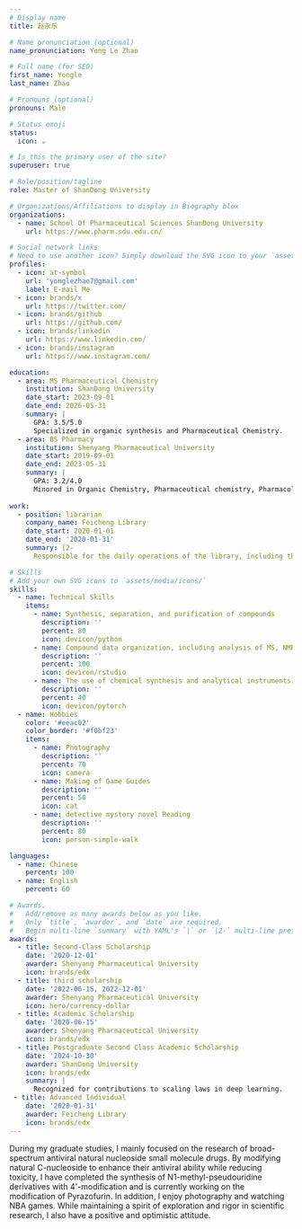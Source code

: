 ```yaml
---
# Display name
title: 赵永乐

# Name pronunciation (optional)
name_pronunciation: Yong Le Zhao

# Full name (for SEO)
first_name: Yongle
last_name: Zhao

# Pronouns (optional)
pronouns: Male

# Status emoji
status:
  icon: ☕️

# Is this the primary user of the site?
superuser: true

# Role/position/tagline
role: Master of ShanDong University

# Organizations/Affiliations to display in Biography blox
organizations:
  - name: School Of Pharmaceutical Sciences ShanDong University
    url: https://www.pharm.sdu.edu.cn/

# Social network links
# Need to use another icon? Simply download the SVG icon to your `assets/media/icons/` folder.
profiles:
  - icon: at-symbol
    url: 'yonglezhao7@gmail.com'
    label: E-mail Me
  - icon: brands/x
    url: https://twitter.com/
  - icon: brands/github
    url: https://github.com/
  - icon: brands/linkedin
    url: https://www.linkedin.com/
  - icon: brands/instagram
    url: https://www.instagram.com/

education:
  - area: MS Pharmaceutical Chemistry
    institution: ShanDong University
    date_start: 2023-09-01
    date_end: 2026-05-31
    summary: |
      GPA: 3.5/5.0
      Specialized in organic synthesis and Pharmaceutical Chemistry.  
  - area: BS Pharmacy
    institution: Shenyang Pharmaceutical University
    date_start: 2019-09-01
    date_end: 2023-05-31
    summary: |
      GPA: 3.2/4.0
      Minored in Organic Chemistry, Pharmaceutical chemistry, Pharmacology, Pharmaceutical Analysis, Pharmaceutics
  
work:
  - position: librarian
    company_name: Feicheng Library
    date_start: 2020-01-01
    date_end: '2020-01-31'
    summary: |2-
      Responsible for the daily operations of the library, including the cleaning and organizing of books, providing book lending services, and hosting special holiday library activities

# Skills
# Add your own SVG icons to `assets/media/icons/`
skills:
  - name: Technical Skills
    items:
      - name: Synthesis, separation, and purification of compounds
        description: ''
        percent: 80
        icon: devicon/python
      - name: Compound data organization, including analysis of MS, NMR, NOE
        description: ''
        percent: 100
        icon: devicon/rstudio
      - name: The use of chemical synthesis and analytical instruments，including LC, LC-MS
        description: ''
        percent: 40
        icon: devicon/pytorch
  - name: Hobbies
    color: '#eeac02'
    color_border: '#f0bf23'
    items:
      - name: Photography
        description: ''
        percent: 70
        icon: camera
      - name: Making of Game Guides
        description: ''
        percent: 50
        icon: cat
      - name: detective mystery novel Reading
        description: ''
        percent: 80
        icon: person-simple-walk

languages:
  - name: Chinese
    percent: 100
  - name: English
    percent: 60

# Awards.
#   Add/remove as many awards below as you like.
#   Only `title`, `awarder`, and `date` are required.
#   Begin multi-line `summary` with YAML's `|` or `|2-` multi-line prefix and indent 2 spaces below.
awards:
  - title: Second-Class Scholarship
    date: '2020-12-01'
    awarder: Shenyang Pharmaceutical University
    icon: brands/edx
  - title: third scholarship
    date: '2022-06-15, 2022-12-01'
    awarder: Shenyang Pharmaceutical University
    icon: hero/currency-dollar
  - title: Academic Scholarship
    date: '2020-06-15'
    awarder: Shenyang Pharmaceutical University
    icon: brands/edx
  - title: Postgraduate Second Class Academic Scholarship
    date: '2024-10-30'
    awarder: ShanDong University
    icon: brands/edx
    summary: |
      Recognized for contributions to scaling laws in deep learning.
 - title: Advanced Individual
    date: '2020-01-31'
    awarder: Feicheng Library
    icon: brands/edx
---
```


During my graduate studies, I mainly focused on the research of broad-spectrum antiviral natural nucleoside small molecule drugs. By modifying natural C-nucleoside to enhance their antiviral ability while reducing toxicity, I have completed the synthesis of N1-methyl-pseudouridine derivatives with 4'-modification and is currently working on the modification of Pyrazofurin. In addition, I enjoy photography and watching NBA games. While maintaining a spirit of exploration and rigor in scientific research, I also have a positive and optimistic attitude.
